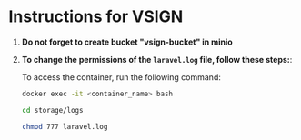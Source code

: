# Instructions for VSIGN

1. **Do not forget to create bucket "vsign-bucket" in minio**

2. **To change the permissions of the `laravel.log` file, follow these steps:**:

    To access the container, run the following command:

    ```bash
    docker exec -it <container_name> bash

    cd storage/logs

    chmod 777 laravel.log

    ```
